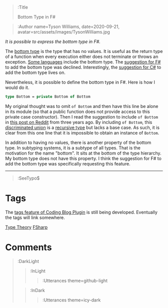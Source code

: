 > :Title
>
> Bottom Type in F#

> :Author name=Tyson Williams,
>         date=2020-09-21,
>         avatar=src/assets/images/TysonWilliams.jpg

_It is possible to express the bottom type in F#._

The [bottom type](https://en.wikipedia.org/wiki/Bottom_type) is the type that has no values.  It is useful as the return type of a function when every execution either does not terminate or throws an exception.  [Some languages](https://en.wikipedia.org/wiki/Bottom_type#In_programming_languages) include the bottom type.  The [suggestion for F#](https://github.com/fsharp/fslang-suggestions/issues/349) to add the bottom type was declined.  Interestingly, the [suggestion for C#](https://github.com/dotnet/csharplang/issues/538) to add the bottom type lives on.

Nevertheless, it is possible to define the bottom type in F#.  Here is how I would do it.

```fsharp
type Bottom = private Bottom of Bottom
```

My original thought was to omit `of Bottom` and then have this line be alone in its module (so that a public function does not provide access to this private case constructor).  Then I read the suggestion to include `of Bottom` in [this post on Reddit](https://www.reddit.com/r/fsharp/comments/5dmo1f/f_logical_void_type/) from three years ago.  By including `of Bottom`, this [discriminated union](https://docs.microsoft.com/en-us/dotnet/fsharp/language-reference/discriminated-unions) is a [recursive type](https://fsharpforfunandprofit.com/posts/recursive-types-and-folds/) but lacks a base case.  As such, it is clear from this one line that it is impossible to obtain an instance of `Bottom`.

In addition to having no values, there is another property of the bottom type.  In subtyping systems, it is a subtype of all types.  That is the motivation for the name "bottom".  It sits at the bottom of the type hierarchy.  My bottom type does not have this property.  I think the suggestion for F# to add the bottom type was specifically requesting this feature.

---

> :SeeTypo$

# Tags

The [tags feature of Coding Blog Plugin](https://connect-platform.github.io/coding-blog-plugin/tags) is still being developed.  Eventually the tags will link somewhere.

[Type Theory](:Tag) [FSharp](:Tag)

# Comments

> :DarkLight
> > :InLight
> >
> > > :Utterances theme=github-light
>
> > :InDark
> >
> > > :Utterances theme=icy-dark
